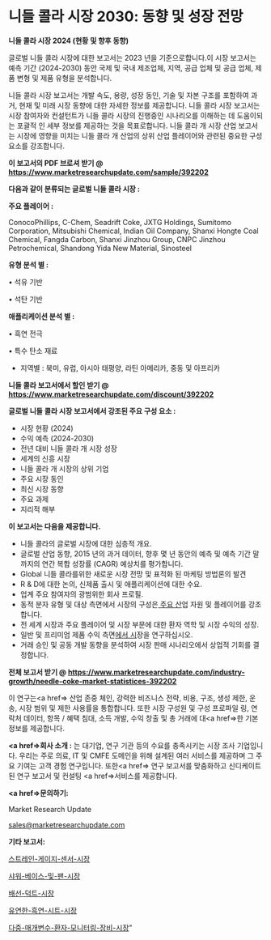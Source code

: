 # 니들 콜라 시장 2030: 동향 및 성장 전망

<strong>니들 콜라 시장 2024 (현황 및 향후 동향)</strong>

글로벌 니들 콜라 시장에 대한 보고서는 2023 년을 기준으로합니다.이 시장 보고서는 예측 기간 (2024-2030) 동안 국제 및 국내 제조업체, 지역, 공급 업체 및 공급 업체, 제품 변형 및 제품 유형을 분석합니다.

니들 콜라 시장 보고서는 개발 속도, 용량, 성장 동인, 기술 및 자본 구조를 포함하여 과거, 현재 및 미래 시장 동향에 대한 자세한 정보를 제공합니다. 니들 콜라 시장 보고서는 시장 참여자와 컨설턴트가 니들 콜라 시장의 진행중인 시나리오를 이해하는 데 도움이되는 포괄적 인 세부 정보를 제공하는 것을 목표로합니다. 니들 콜라 개 시장 산업 보고서는 시장에 영향을 미치는 니들 콜라 개 산업의 상위 산업 플레이어와 관련된 중요한 구성 요소를 강조합니다.



<strong>이 보고서의 PDF 브로셔 받기 @ <a href=https://www.marketresearchupdate.com/sample/392202>https://www.marketresearchupdate.com/sample/392202</a></strong>



<strong>다음과 같이 분류되는 글로벌 니들 콜라 시장 :</strong>



<strong>주요 플레이어 :</strong>

ConocoPhillips, C-Chem, Seadrift Coke, JXTG Holdings, Sumitomo Corporation, Mitsubishi Chemical, Indian Oil Company, Shanxi Hongte Coal Chemical, Fangda Carbon, Shanxi Jinzhou Group, CNPC Jinzhou Petrochemical, Shandong Yida New Material, Sinosteel



<strong>유형 분석 별 :</strong>

• 석유 기반

• 석탄 기반



<strong>애플리케이션 분석 별 :</strong>

• 흑연 전극

• 특수 탄소 재료

<ul>
  <li>지역별 : 북미, 유럽, 아시아 태평양, 라틴 아메리카, 중동 및 아프리카</li>
</ul>


<strong>니들 콜라 보고서에서 할인 받기 @ <a href=https://www.marketresearchupdate.com/discount/392202>https://www.marketresearchupdate.com/discount/392202</a></strong>



<strong>글로벌 니들 콜라 시장 보고서에서 강조된 주요 구성 요소 :</strong>
<ul>
  <li>시장 현황 (2024)</li>
  <li>수익 예측 (2024-2030)</li>
  <li>전년 대비 니들 콜라 개 시장 성장</li>
  <li>세계의 신흥 시장</li>
  <li>니들 콜라 개 시장의 상위 기업</li>
  <li>주요 시장 동인</li>
  <li>최신 시장 동향</li>
  <li>주요 과제</li>
  <li>지리적 해부</li>
</ul>


<strong>이 보고서는 다음을 제공합니다.</strong>
<ul>
  <li>니들 콜라의 글로벌 시장에 대한 심층적 개요.</li>
  <li>글로벌 산업 동향, 2015 년의 과거 데이터, 향후 몇 년 동안의 예측 및 예측 기간 말까지의 연간 복합 성장률 (CAGR) 예상치를 평가합니다.</li>
  <li>Global 니들 콜라를위한 새로운 시장 전망 및 표적화 된 마케팅 방법론의 발견</li>
  <li>R &amp; D에 대한 논의, 신제품 출시 및 애플리케이션에 대한 수요.</li>
  <li>업계 주요 참여자의 광범위한 회사 프로필.</li>
  <li>동적 분자 유형 및 대상 측면에서 시장의 구성은<a href=> 주요 산</a>업 자원 및 플레이어를 강조합니다.</li>
  <li>전 세계 시장과 주요 플레이어 및 시장 부문에 대한 환자 역학 및 시장 수익의 성장.</li>
  <li>일반 및 프리미엄 제품 수익 측면<a href=>에서 시</a>장을 연구하십시오.</li>
  <li>거래 승인 및 공동 개발 동향을 분석하여 시장 판매 시나리오에서 상업적 기회를 결정합니다.</li>
</ul>



<strong>전체 보고서 받기 @ <a href=https://www.marketresearchupdate.com/industry-growth/needle-coke-market-statistices-392202>https://www.marketresearchupdate.com/industry-growth/needle-coke-market-statistices-392202</a></strong>

이 연구는<a href=> 산업 존중</a> 체인, 강력한 비즈니스 전략, 비용, 구조, 생성 제한, 운송, 시장 범위 및 제한 사용률을 통합합니다. 또한 시장 구성원 및 구성 프로파일 링, 연락처 데이터, 항목 / 혜택 침대, 소득 개발, 수익 창출 및 총 거래에 대<a href=>한 기본 </a>정보를 제공합니다.



<strong><a href=>회사 소</a>개 :</strong>
는 대기업, 연구 기관 등의 수요를 충족시키는 시장 조사 기업입니다. 우리는 주로 의료, IT 및 CMFE 도메인을 위해 설계된 여러 서비스를 제공하며 그 주요 기여는 고객 경험 연구입니다. 또한<a href=> 연구 보</a>고서를 맞춤화하고 신디케이트 된 연구 보고서 및 컨설팅 <a href=>서비스</a>를 제공합니다.



<strong><a href=>문의하기:</a></strong>

Market Research Update

sales@marketresearchupdate.com



<strong>기타 보고서:</strong>

<a href=https://www.linkedin.com/pulse/스트레인-게이지-센서-시장-경쟁-분석-및-성장-잠재력-2029/>스트레인-게이지-센서-시장</a>

<a href=https://www.linkedin.com/pulse/샤워-베이스-및-팬-시장-현재-미래-성장-2029-analytics-avenue-adventures-24-ana-jqdif/>샤워-베이스-및-팬-시장</a>

<a href=https://www.linkedin.com/pulse/배선-덕트-시장-세분화-연구-및-목표-고객2029년-trend-tracking-tips-360-analysis-o3nxf/>배선-덕트-시장</a>

<a href=https://www.linkedin.com/pulse/유연한-흑연-시트-시장-현재-및-미래-성장-2030-trend-tracking-tips-360-analysis-c91mf/>유연한-흑연-시트-시장</a>

<a href=https://www.linkedin.com/pulse/다중-매개변수-환자-모니터링-장비-시장-세분화-연구-및-목표-고객2029년-isdailynews-8jkpf/>다중-매개변수-환자-모니터링-장비-시장</a>"

